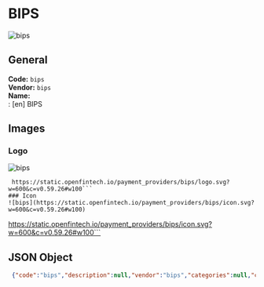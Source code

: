 # BIPS 
![bips](https://static.openfintech.io/payment_providers/bips/logo.svg?w=600&c=v0.59.26#w100)  
## General 
**Code:** `bips`  
**Vendor:** `bips`  
**Name:**  
:	[en] BIPS  
## Images 
### Logo 
![bips](https://static.openfintech.io/payment_providers/bips/logo.svg?w=600&c=v0.59.26#w100)  
```
 https://static.openfintech.io/payment_providers/bips/logo.svg?w=600&c=v0.59.26#w100```  
### Icon 
![bips](https://static.openfintech.io/payment_providers/bips/icon.svg?w=600&c=v0.59.26#w100)  
```
 https://static.openfintech.io/payment_providers/bips/icon.svg?w=600&c=v0.59.26#w100```  
## JSON Object 
```json
 {"code":"bips","description":null,"vendor":"bips","categories":null,"countries":null,"payment_method":null,"payout_method":null,"metadata":{"about_payments_code":"bips"},"name":{"en":"BIPS"}}```  
